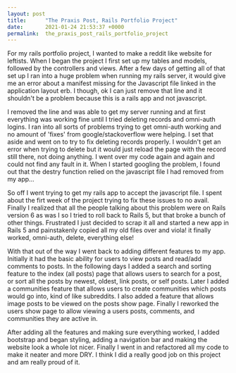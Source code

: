 ```yaml
---
layout: post
title:      "The Praxis Post, Rails Portfolio Project"
date:       2021-01-24 21:53:37 +0000
permalink:  the_praxis_post_rails_portfolio_project
---
```



For my rails portfolio project, I wanted to make a reddit like website for leftists. When I began the project I first set up my tables and models, followed by the controllers and views. After a few days of getting all of that set up I ran into a huge problem when running my rails server, it would give me an error about a manifest missing for the Javascript file linked in the application layout erb. I though, ok I can just remove that line and it shouldn't be a problem because this is a rails app and not javascript. 

I removed the line and was able to get my server running and at first everything was working fine until I tried deleting records and omni-auth logins. I ran into all sorts of problems trying to get omni-auth working and no amount of 'fixes' from google/stackoverflow were helping. I set that aside and went on to try to fix deleting records properly. I wouldn't get an error when trying to delete but it would just reload the page with the record still there, not doing anything. I went over my code again and again and could not find any fault in it. When I started googling the problem, I found out that the destry function relied on the javascript file I had removed from my app...

So off I went trying to get my rails app to accept the javascript file. I spent about the firt week of the project trying to fix these issues to no avail. Finally I realized that all the people talking about this problem were on Rails version 6 as was I so I tried to roll back to Rails 5, but that broke a bunch of other things. Frustrated I just decided to scrap it all and started a new app in Rails 5 and painstakenly copied all my old files over and viola! it finally worked, omni-auth, delete, everything else!

With that out of the way I went back to adding different features to my app. Initially it had the basic ability for users to view posts and read/add comments to posts. In the following days I added a search and sorting feature to the index (all posts) page that allows users to search for a post, or sort all the posts by newest, oldest, link posts, or self posts. Later I added a communities feature that allows users to create communities which posts would go into, kind of like subreddits. I also added a feature that allows image posts to be viewed on the posts show page. Finally I reworked the users show page to allow viewing a users posts, comments, and communities they are active in.

After adding all the features and making sure everything worked, I added bootstrap and began styling, adding a navigation bar and making the website look a whole lot nicer. Finally I went in and refactored all my code to make it neater and more DRY. I think I did a really good job on this project and am really proud of it.
